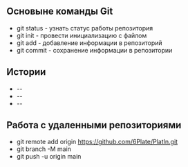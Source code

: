 ## Основыне команды Git
+ git status - узнать статус работы репозитория
+ git init - провести инициализацию с файлом
+ git add - добавление информации в репозиторий
+ git commit - сохранение информации в репозитории
## Истории 
+ --
+ --
+ --

## Работа с удаленными репозиториями
+ git remote add origin https://github.com/6Plate/PlatIn.git
+ git branch -M main
+ git push -u origin main